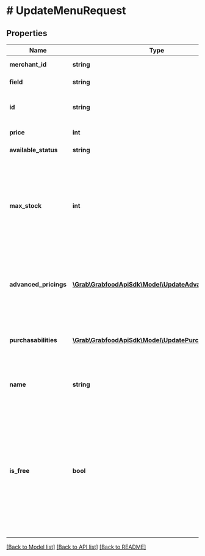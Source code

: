 # # UpdateMenuRequest

## Properties

Name | Type | Description | Notes
------------ | ------------- | ------------- | -------------
**merchant_id** | **string** | The merchant&#39;s ID that is in GrabFood&#39;s database. |
**field** | **string** | The record type that you want to update. |
**id** | **string** | The record&#39;s ID on the partner system. For example, the modifier id in case type is MODIFIER. |
**price** | **int** | The record&#39;s price in minor unit format. | [optional]
**available_status** | **string** | The record&#39;s availableStatus. | [optional]
**max_stock** | **int** | Available stocks under inventory for this item. Auto reduce when there is order placed for this item.  Note: It is necessary to set &#x60;maxStock&#x60; to 0 if the &#x60;availableStatus&#x60; of the item is \&quot;UNAVAILABLE\&quot;. Item will be set to \&quot;AVAILABLE\&quot; if &#x60;maxStock&#x60; &gt; 0. | [optional]
**advanced_pricings** | [**\Grab\GrabfoodApiSdk\Model\UpdateAdvancedPricing[]**](UpdateAdvancedPricing.md) | Price configuration (in minor unit) for different service, order type and channel combination. If a service type does not have a specified price, it will utilize the default price of the item. | [optional]
**purchasabilities** | [**\Grab\GrabfoodApiSdk\Model\UpdatePurchasability[]**](UpdatePurchasability.md) | Purchasability is set to true by default for all service type, unless it is explicitly set to false. Modifier will reuse it’s item’s purchasability. | [optional]
**name** | **string** | **Only required when updating modifiers.** The record&#39;s name. Used as identifier to locate the correct record. |
**is_free** | **bool** | Allows the modifier&#39;s price to be explicitly set as zero. Possible values are as follows:   * &#x60;isFree&#x60; &amp;&amp; &#x60;price &#x3D;&#x3D; 0&#x60; sets the modifier&#39;s price to zero.   * &#x60;isFree&#x60; &amp;&amp; &#x60;price &gt; 0&#x60; returns an error message that \&quot;price cannot be set to &gt; 0, if modifier is free”.   * &#x60;!isFree&#x60; &amp;&amp; &#x60;price &gt; 0&#x60; sets the modifier&#39;s price to the defined price.   * &#x60;!isFree&#x60; &amp;&amp; &#x60;price &#x3D;&#x3D; 0&#x60; does not update the modifier&#39;s price and reuses the existing price. | [optional]

[[Back to Model list]](../../README.md#models) [[Back to API list]](../../README.md#endpoints) [[Back to README]](../../README.md)

